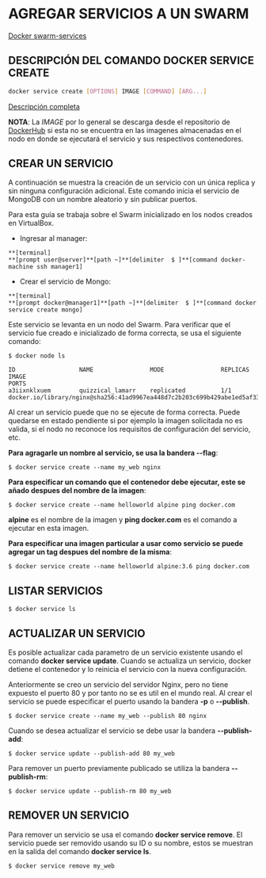 # AGREGAR SERVICIOS A UN SWARM

[Docker swarm-services](https://docs.docker.com/engine/swarm/services/)

## DESCRIPCIÓN DEL COMANDO DOCKER SERVICE CREATE

```bash
docker service create [OPTIONS] IMAGE [COMMAND] [ARG...]
```

[Descripción completa](https://docs.docker.com/engine/reference/commandline/service_create/)

**NOTA**: La _IMAGE_ por lo general se descarga desde el repositorio de [DockerHub](https://hub.docker.com/) si esta no se encuentra en las imagenes almacenadas en el nodo en donde se ejecutará el servicio y sus respectivos contenedores.

## CREAR UN SERVICIO

A continuación se muestra la creación de un servicio con un única replica y sin ninguna configuración adicional. Este comando inicia el servicio de MongoDB con un nombre aleatorio y sin publicar puertos.

Para esta guía se trabaja sobre el Swarm inicializado en los nodos creados en VirtualBox.

* Ingresar al manager:

```
**[terminal]
**[prompt user@server]**[path ~]**[delimiter  $ ]**[command docker-machine ssh manager1]
```

* Crear el servicio de Mongo:
 
 ```
**[terminal]
**[prompt docker@manager1]**[path ~]**[delimiter  $ ]**[command docker service create mongo]
```

Este servicio se levanta en un nodo del Swarm. Para verificar que el servicio fue creado e inicializado de forma correcta, se usa el siguiente comando:

```
$ docker node ls

ID                  NAME                MODE                REPLICAS            IMAGE                                                                                             PORTS
a3iixnklxuem        quizzical_lamarr    replicated          1/1                 docker.io/library/nginx@sha256:41ad9967ea448d7c2b203c699b429abe1ed5af331cd92533900c6d77490e0268
```

Al crear un servicio puede que no se ejecute de forma correcta. Puede quedarse en estado pendiente si por ejemplo la imagen solicitada no es valida, si el nodo no reconoce los requisitos de configuración del servicio, etc.

**Para agragarle un nombre al servicio, se usa la bandera --flag**:

```
$ docker service create --name my_web nginx
```

**Para especificar un comando que el contenedor debe ejecutar, este se añado despues del nombre de la imagen**:

```
$ docker service create --name helloworld alpine ping docker.com
```

**alpine** es el nombre de la imagen y **ping docker.com** es el comando a ejecutar en esta imagen.

**Para especificar una imagen particular a usar como servicio se puede agregar un tag despues del nombre de la misma**:

```
$ docker service create --name helloworld alpine:3.6 ping docker.com
```

## LISTAR SERVICIOS

```
$ docker service ls
```

## ACTUALIZAR UN SERVICIO

Es posible actualizar cada parametro de un servicio existente usando el comando **docker service update**. Cuando se actualiza un servicio, docker detiene el contenedor y lo reinicia el servicio con la nueva configuración.

Anteriormente se creo un servicio del servidor Nginx, pero no tiene expuesto el puerto 80 y por tanto no se es util en el mundo real. Al crear el servicio se puede especificar el puerto usando la bandera **-p** o **--publish**.

```
$ docker service create --name my_web --publish 80 nginx
```

Cuando se desea actualizar el servicio se debe usar la bandera **--publish-add**:

```
$ docker service update --publish-add 80 my_web
```

Para remover un puerto previamente publicado se utiliza la bandera **--publish-rm**:

```
$ docker service update --publish-rm 80 my_web
```

## REMOVER UN SERVICIO

Para remover un servicio se usa el comando **docker service remove**. El servicio puede ser removido usando su ID o su nombre, estos se muestran en la salida del comando **docker service ls**.

```
$ docker service remove my_web
```



